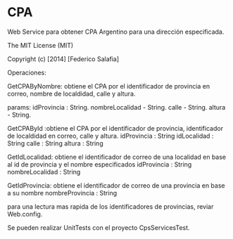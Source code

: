 CPA
===
Web Service para obtener CPA Argentino para una dirección especificada.

The MIT License (MIT)

Copyright (c) [2014] [Federico Salafia]

Operaciones: 

GetCPAByNombre: obtiene el CPA por el identificador de provincia en correo, nombre de localdidad, calle y altura.

params: 
idProvincia : String.
nombreLocalidad  - String.
calle  - String.
altura  - String.

GetCPAById :obtiene el CPA por el identificador de provincia, identificador de localdidad en correo, calle y altura.
idProvincia : String
idLocalidad  : String
calle  : String
altura  : String

GetIdLocalidad: obtiene el identificador de correo de una localidad en base al id de provincia y el nombre especificados
idProvincia : String
nombreLocalidad  : String

GetIdProvincia: obtiene el identificador de correo de una provincia en base a su nombre
nombreProvincia  : String

para una lectura mas rapida de los identificadores de provincias, reviar Web.config.

Se pueden realizar UnitTests con el proyecto CpsServicesTest.
